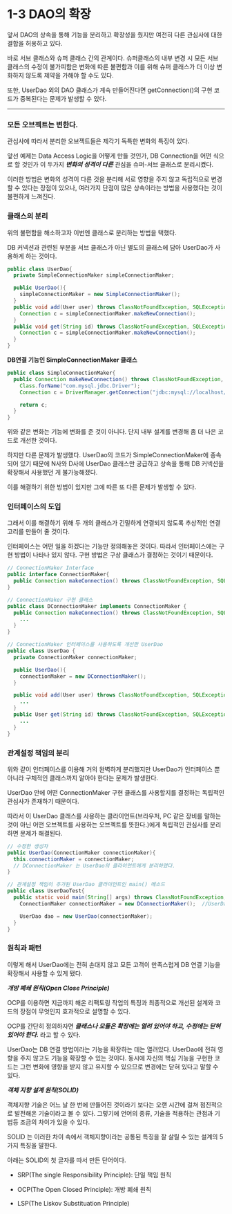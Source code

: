 # 1-3 DAO의 확장

앞서 DAO의 상속을 통해 기능을 분리하고 확장성을 줬지만 여전히 다른 관심사에 대한 결합을 허용하고 있다.

바로 서브 클래스와 슈퍼 클래스 간의 관계이다. 슈퍼클래스의 내부 변경 시 모든 서브 클래스의 수정이 불가피함은 변화에 따른 불편함과 이를 위해 슈퍼 클래스가 더 이상 변화하지 않도록 제약을 가해야 할 수도 있다.

또한, UserDao 외의 DAO 클래스가 계속 만들어진다면 getConnection()의 구현 코드가 중복된다는 문제가 발생할 수 있다.

---

### 모든 오브젝트는 변한다.

관심사에 따라서 분리한 오브젝트들은 제각기 독특한 변화의 특징이 있다.

앞선 예제는 Data Access Logic을 어떻게 만들 것인가, DB Connection을 어떤 식으로 할 것인가 이 두가지 ***변화의 성격이 다른*** 관심을 슈퍼-서브 클래스로 분리시켰다.

이러한 방법은 변화의 성격이 다른 것을 분리해 서로 영향을 주지 않고 독립적으로 변경할 수 있다는 장점이 있으나, 여러가지 단점이 많은 상속이라는 방법을 사용했다는 것이 불편하게 느껴진다.

### 클래스의 분리

위의 불편함을 해소하고자 이번엔 클래스로 분리하는 방법을 택했다.

DB 커넥션과 관련된 부분을 서브 클래스가 아닌 별도의 클래스에 담아 UserDao가 사용하게 하는 것이다.

```java
public class UserDao{
  private SimpleConnectionMaker simpleConnectionMaker;

  public UserDao(){
    simpleConnectionMaker = new SimpleConnectionMaker();
  }
  public void add(User user) throws ClassNotFoundException, SQLException{
    Connection c = simpleConnectionMaker.makeNewConnection();
  }
  public void get(String id) throws ClassNotFoundException, SQLException{
    Connection c = simpleConnectionMaker.makeNewConnection();
  }
}
```

**DB연결 기능인 SimpleConnectionMaker 클래스**
```java
public class SimpleConnectionMaker{
  public Connection makeNewConnection() throws ClassNotFoundException, SQLException {
    Class.forName("com.mysql.jdbc.Driver");
    Connection c = DriverManager.getConnection("jdbc:mysql://localhost/springbook", "spring", "book");

    return c;
  }
}
```

위와 같은 변화는 기능에 변화를 준 것이 아니다. 단지 내부 설계를 변경해 좀 더 나은 코드로 개선한 것이다.

하지만 다른 문제가 발생했다. UserDao의 코드가 SimpleConnectionMaker에 종속되어 있기 때문에 N사와 D사에 UserDao 클래스만 공급하고 상속을 통해 DB 커넥션을 확장해서 사용했던 게 불가능해졌다.

이를 해결하기 위한 방법이 있지만 그에 따른 또 다른 문제가 발생할 수 있다.

### 인터페이스의 도입

그래서 이를 해결하기 위해 두 개의 클래스가 긴밀하게 연결되지 않도록 추상적인 연결고리를 만들어 줄 것이다.

인터페이스는 어떤 일을 하겠다는 기능만 정의해놓은 것이다. 따라서 인터페이스에는 구현 방법이 나타나 있지 않다. 구현 방법은 구상 클래스가 결정하는 것이기 때문이다.

```java
// ConnectionMaker Interface
public interface ConnectionMaker{
  public Connection makeConnection() throws ClassNotFoundException, SQLException;
}
```

```java
// ConnectionMaker 구현 클래스
public class DConnectionMaker implements ConnectionMaker {
  public Connection makeConnection() throws ClassNotFoundException, SQLException{
    ...
  }
}

// ConnectionMaker 인터페이스를 사용하도록 개선한 UserDao
public class UserDao {
  private ConnectionMaker connectionMaker;

  public UserDao(){
    connectionMaker = new DConnectionMaker();
  }

  public void add(User user) throws ClassNotFoundException, SQLException {
    ...
  }
  public User get(String id) throws ClassNotFoundException, SQLException {
    ...
  }
}
```

### 관계설정 책임의 분리

위와 같이 인터페이스를 이용해 거의 완벽하게 분리했지만 UserDao가 인터페이스 뿐 아니라 구체적인 클래스까지 알아야 한다는 문제가 발생한다.

UserDao 안에 어떤 ConnectionMaker 구현 클래스를 사용할지를 결정하는 독립적인 관심사가 존재하기 때문이다.

따라서 이 UserDao 클래스를 사용하는 클라이언트(브라우저, PC 같은 장비를 말하는 것이 아닌 어떤 오브젝트를 사용하는 오브젝트를 뜻한다.)에게 독립적인 관심사를 분리하면 문제가 해결된다.


```java
// 수정한 생성자
public UserDao(ConnectionMaker connectionMaker){
  this.connectionMaker = connectionMaker;
  // DConnectionMaker 는 UserDao의 클라이언트에게 분리하였다.
}

// 관계설정 책임이 추가된 UserDao 클라이언트인 main() 메소드
public class UserDaoTest{
  public static void main(String[] args) throws ClassNotFoundException, SQLException {
    ConnectionMaker connectionMaker = new DConnectionMaker();  //UserDao가 사용할 구현 클래스를 결정하고 오브젝트를 만든다.

    UserDao dao = new UserDao(connectionMaker);
  }
}
```

### 원칙과 패턴

이렇게 해서 UserDao에는 전혀 손대지 않고 모든 고객이 만족스럽게 DB 연결 기능을 확장해서 사용할 수 있게 됐다.

***개방 폐쇄 원칙(Open Close Principle)***

OCP를 이용하면 지금까지 해온 리팩토링 작업의 특징과 최종적으로 개선된 설계와 코드의 장점이 무엇인지 효과적으로 설명할 수 있다.

OCP를 간단히 정의하자면 ***클래스나 모듈은 확장에는 열려 있어야 하고, 수정에는 닫혀있어야 한다.*** 라고 할 수 있다.

UserDao는 DB 연결 방법이라는 기능을 확장하는 데는 열려있다. UserDao에 전혀 영향을 주지 않고도 기능을 확장할 수 있는 것이다. 동시에 자신의 핵심 기능을 구현한 코드는 그런 변화에 영향을 받지 않고 유지할 수 있으므로 변경에는 닫혀 있다고 말할 수 있다.

***객체 지향 설계 원칙(SOLID)***

객체지향 기술은 어느 날 한 번에 만들어진 것이라기 보다는 오랜 시간에 걸쳐 점진적으로 발전해온 기술이라고 볼 수 있다. 그렇기에 언어의 종류, 기술을 적용하는 관점과 기법등 조금의 차이가 있을 수 있다.

SOLID 는 이러한 차이 속에서 객체지향이라는 공통된 특징을 잘 살릴 수 있는 설계의 5가지 특징을 말한다.

아래는 SOLID의 첫 글자를 따서 만든 단어이다.

* SRP(The single Responsibility Principle): 단일 책임 원칙

* OCP(The Open Closed Principle): 개방 폐쇄 원칙

* LSP(The Liskov Substituation Principle)
